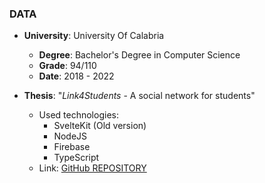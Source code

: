 ### DATA 

- **University**: University Of Calabria
    - **Degree**: Bachelor's Degree in Computer Science
    - **Grade**: 94/110
    - **Date**: 2018 - 2022

- **Thesis**: "*Link4Students* - A social network for students"
    - Used technologies: 
        - SvelteKit (Old version)
        - NodeJS
        - Firebase
        - TypeScript
    - Link: [GitHub REPOSITORY](https://github.com/danieleavolio/link4students)



